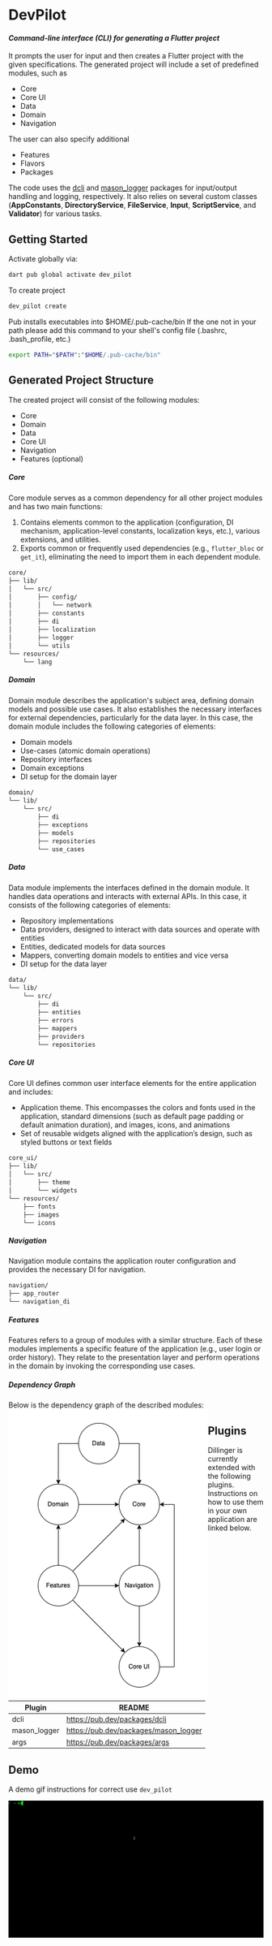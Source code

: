 # DevPilot
#### _Command-line interface (CLI) for generating a Flutter project_


It prompts the user for input and then creates a Flutter project with the given specifications. The generated project will include a set of predefined modules, such as
- Core
- Core UI
- Data
- Domain
- Navigation

The user can also specify additional
- Features
- Flavors
- Packages

The code uses the [dcli](https://pub.dev/packages/dcli) and [mason_logger](https://pub.dev/packages/mason_logger) packages for input/output handling and logging, respectively. It also relies on several custom classes (**AppConstants**, **DirectoryService**, **FileService**, **Input**, **ScriptService**, and **Validator**) for various tasks.

## Getting Started

Activate globally via:
```sh
dart pub global activate dev_pilot
```

To create project

```sh
dev_pilot create
```
Pub installs executables into $HOME/.pub-cache/bin
If the one not in your path please add this command to your shell's config file (.bashrc, .bash_profile, etc.)

```sh
export PATH="$PATH":"$HOME/.pub-cache/bin"
```

## Generated Project Structure

The created project will consist of the following modules:
- Core
- Domain
- Data
- Core UI
- Navigation
- Features (optional)

##### Core
Core module serves as a common dependency for all other project modules and has two main functions:
1. Contains elements common to the application (configuration, DI mechanism, application-level constants, localization keys, etc.), various extensions, and utilities.
2. Exports common or frequently used dependencies (e.g., `flutter_bloc` or `get_it`), eliminating the need to import them in each dependent module.
```
core/
├── lib/
│   └── src/
│       ├── config/
│       │   └── network
│       ├── constants
│       ├── di
│       ├── localization
│       ├── logger
│       └── utils
└── resources/
    └── lang
```

##### Domain
Domain module describes the application's subject area, defining domain models and possible use cases. It also establishes the necessary interfaces for external dependencies, particularly for the data layer. In this case, the domain module includes the following categories of elements:
- Domain models
- Use-cases (atomic domain operations)
- Repository interfaces
- Domain exceptions
- DI setup for the domain layer
```
domain/
└── lib/
    └── src/
        ├── di
        ├── exceptions
        ├── models
        ├── repositories
        └── use_cases
```

##### Data
Data module implements the interfaces defined in the domain module. It handles data operations and interacts with external APIs. In this case, it consists of the following categories of elements:
- Repository implementations
- Data providers, designed to interact with data sources and operate with entities
- Entities, dedicated models for data sources
- Mappers, converting domain models to entities and vice versa
- DI setup for the data layer
```
data/
└── lib/
    └── src/
        ├── di
        ├── entities
        ├── errors
        ├── mappers
        ├── providers
        └── repositories
```

##### Core UI
Core UI defines common user interface elements for the entire application and includes:
- Application theme. This encompasses the colors and fonts used in the application, standard dimensions (such as default page padding or default animation duration), and images, icons, and animations
- Set of reusable widgets aligned with the application’s design, such as styled buttons or text fields
```
core_ui/
├── lib/
│   └── src/
│       ├── theme
│       └── widgets
└── resources/
    ├── fonts
    ├── images
    └── icons
```

##### Navigation
Navigation module contains the application router configuration and provides the necessary DI for navigation.
```
navigation/
├── app_router
└── navigation_di
```

##### Features
Features refers to a group of modules with a similar structure. Each of these modules implements a specific feature of the application (e.g., user login or order history). They relate to the presentation layer and perform operations in the domain by invoking the corresponding use cases.

##### Dependency Graph
Below is the dependency graph of the described modules:
<img src="dev_pilot_dependency_graph.png" align="left"/>

## Plugins

Dillinger is currently extended with the following plugins.
Instructions on how to use them in your own application are linked below.

| Plugin | README |
| ------ | ------ |
| dcli | https://pub.dev/packages/dcli |
| mason_logger | https://pub.dev/packages/mason_logger |
| args | https://pub.dev/packages/args |


## Demo

A demo gif instructions for correct use  `dev_pilot`

![demo](./dev_pilot_demo.gif)